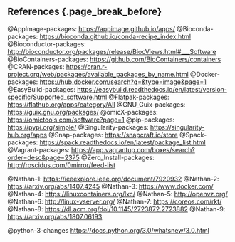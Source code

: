 ## References {.page_break_before}

<!-- Explicitly insert bibliography here -->
<div id="refs">

<!-- References for HTML versions of repositories -->
@AppImage-packages: https://appimage.github.io/apps/
@Bioconda-packages: https://bioconda.github.io/conda-recipe_index.html
@Bioconductor-packages: http://bioconductor.org/packages/release/BiocViews.html#___Software
@BioContainers-packages: https://github.com/BioContainers/containers
@CRAN-packages: https://cran.r-project.org/web/packages/available_packages_by_name.html
@Docker-packages: https://hub.docker.com/search?q=&type=image&page=1
@EasyBuild-packages: https://easybuild.readthedocs.io/en/latest/version-specific/Supported_software.html
@Flatpak-packages: https://flathub.org/apps/category/All
@GNU_Guix-packages: https://guix.gnu.org/packages/
@omicX-packages: https://omictools.com/software?page=1
@pip-packages: https://pypi.org/simple/
@Singularity-packages: https://singularity-hub.org/apps
@Snap-packages: https://snapcraft.io/store
@Spack-packages: https://spack.readthedocs.io/en/latest/package_list.html
@Vagrant-packages: https://app.vagrantup.com/boxes/search?order=desc&page=2375
@Zero_Install-packages: http://roscidus.com/0mirror/feed-list


@Nathan-1: https://ieeexplore.ieee.org/document/7920932
@Nathan-2: https://arxiv.org/abs/1407.4245
@Nathan-3: https://www.docker.com/
@Nathan-4: https://linuxcontainers.org/lxc/
@Nathan-5: http://openvz.org/
@Nathan-6: http://linux-vserver.org/
@Nathan-7: https://coreos.com/rkt/
@Nathan-8: https://dl.acm.org/doi/10.1145/2723872.2723882
@Nathan-9: https://arxiv.org/abs/1807.06193

@python-3-changes https://docs.python.org/3.0/whatsnew/3.0.html
</div>
